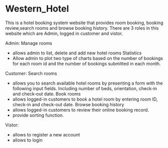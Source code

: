 # Western_Hotel
This is a hotel booking system website that provides room booking, booking review,search rooms and browse booking history.
There are 3 roles in this website which are Admin, logged in customer and vistor.

Admin:
Manage rooms
  - allows admin to list, delete and add new hotel rooms
  Statistics
  - Allow admin to plot two type of charts based on the number of bookings for each room id and 
  the number of bookings submitted in each month.

Customer:
Search rooms
  - allows you to search available hotel rooms by presenting a form with the following input fields.
    Including number of beds, orientation, check-in and check-out date.
Book rooms
  - allows logged-in customers to book a hotel room by entering room ID, check-in and check-out date.
Browse booking history
  - allows logged-in customers to review their online booking record.
  - provide sorting function.

Vistor:
- allows to register a new account
- allows to login 
